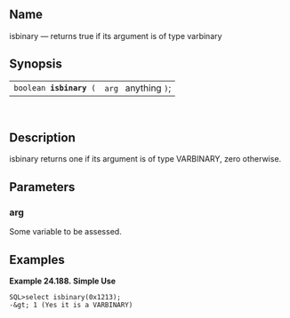 <div>

<div>

</div>

<div>

## Name

isbinary — returns true if its argument is of type varbinary

</div>

<div>

## Synopsis

<div>

|                              |                      |
|------------------------------|----------------------|
| `boolean `**`isbinary`**` (` | `arg ` anything `)`; |

<div>

 

</div>

</div>

</div>

<div>

## Description

isbinary returns one if its argument is of type VARBINARY, zero
otherwise.

</div>

<div>

## Parameters

<div>

### arg

Some variable to be assessed.

</div>

</div>

<div>

## Examples

<div>

**Example 24.188. Simple Use**

<div>

``` programlisting
SQL>select isbinary(0x1213);
-&gt; 1 (Yes it is a VARBINARY)
```

</div>

</div>

  

</div>

</div>

